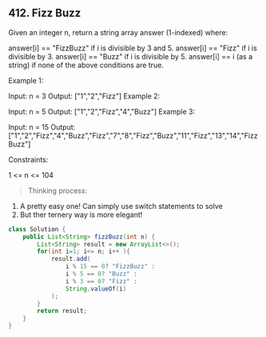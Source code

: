 ## 412. Fizz Buzz

Given an integer n, return a string array answer (1-indexed) where:

answer[i] == "FizzBuzz" if i is divisible by 3 and 5.
answer[i] == "Fizz" if i is divisible by 3.
answer[i] == "Buzz" if i is divisible by 5.
answer[i] == i (as a string) if none of the above conditions are true.
 

Example 1:

Input: n = 3
Output: ["1","2","Fizz"]
Example 2:

Input: n = 5
Output: ["1","2","Fizz","4","Buzz"]
Example 3:

Input: n = 15
Output: ["1","2","Fizz","4","Buzz","Fizz","7","8","Fizz","Buzz","11","Fizz","13","14","FizzBuzz"]
 

Constraints:

1 <= n <= 104

> Thinking process:
1. A pretty easy one! Can simply use switch statements to solve
2. But ther ternery way is more elegant!

```java
class Solution {
    public List<String> fizzBuzz(int n) {
        List<String> result = new ArrayList<>();
        for(int i=1; i<= n; i++ ){
            result.add(
                i % 15 == 0? "FizzBuzz" :
                i % 5 == 0? "Buzz" :
                i % 3 == 0? "Fizz" :
                String.valueOf(i)
            );
        }
        return result;
    }
}
```